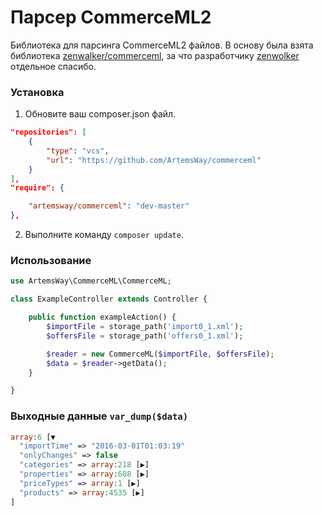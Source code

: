 Парсер CommerceML2
==============

Библиотека для парсинга CommerceML2 файлов.
В основу была взята библиотека [zenwalker/commerceml](https://github.com/zenwalker/php-commerceml),
за что разработчику [zenwolker](https://zenwalker.me) отдельное спасибо.
### Установка

1. Обновите ваш composer.json файл.

```json
"repositories": [
    {
        "type": "vcs",
        "url": "https://github.com/ArtemsWay/commerceml"
    }
],
"require": {

    "artemsway/commerceml": "dev-master"
},
```

2. Выполните команду ``` composer update ```.

### Использование

```php
use ArtemsWay\CommerceML\CommerceML;

class ExampleController extends Controller {

    public function exampleAction() {
        $importFile = storage_path('import0_1.xml');
        $offersFile = storage_path('offers0_1.xml');

        $reader = new CommerceML($importFile, $offersFile);
        $data = $reader->getData();
    }

}
```

### Выходные данные ``` var_dump($data) ```

```php
array:6 [▼
  "importTime" => "2016-03-01T01:03:19"
  "onlyChanges" => false
  "categories" => array:218 [▶]
  "properties" => array:608 [▶]
  "priceTypes" => array:1 [▶]
  "products" => array:4535 [▶]
]
```